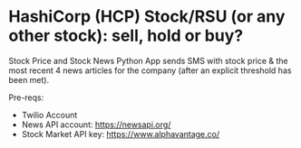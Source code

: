 
# HashiCorp (HCP) Stock/RSU (or any other stock): sell, hold or buy? 
Stock Price and Stock News Python App sends SMS with stock price & the most recent 4 news articles for the company (after an explicit threshold has been met). 

Pre-reqs:
- Twilio Account
- News API account: https://newsapi.org/
- Stock Market API key: https://www.alphavantage.co/ 
